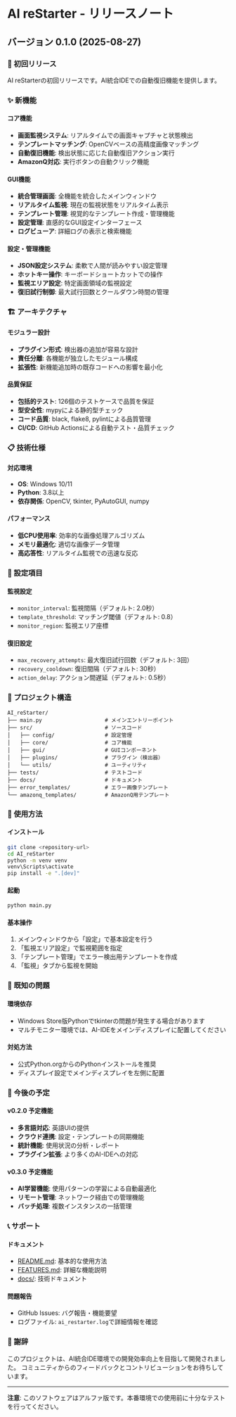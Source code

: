 # AI reStarter - リリースノート

## バージョン 0.1.0 (2025-08-27)

### 🎉 初回リリース

AI reStarterの初回リリースです。AI統合IDEでの自動復旧機能を提供します。

### ✨ 新機能

#### コア機能
- **画面監視システム**: リアルタイムでの画面キャプチャと状態検出
- **テンプレートマッチング**: OpenCVベースの高精度画像マッチング
- **自動復旧機能**: 検出状態に応じた自動復旧アクション実行
- **AmazonQ対応**: 実行ボタンの自動クリック機能

#### GUI機能
- **統合管理画面**: 全機能を統合したメインウィンドウ
- **リアルタイム監視**: 現在の監視状態をリアルタイム表示
- **テンプレート管理**: 視覚的なテンプレート作成・管理機能
- **設定管理**: 直感的なGUI設定インターフェース
- **ログビューア**: 詳細ログの表示と検索機能

#### 設定・管理機能
- **JSON設定システム**: 柔軟で人間が読みやすい設定管理
- **ホットキー操作**: キーボードショートカットでの操作
- **監視エリア設定**: 特定画面領域の監視設定
- **復旧試行制御**: 最大試行回数とクールダウン時間の管理

### 🏗️ アーキテクチャ

#### モジュラー設計
- **プラグイン形式**: 検出器の追加が容易な設計
- **責任分離**: 各機能が独立したモジュール構成
- **拡張性**: 新機能追加時の既存コードへの影響を最小化

#### 品質保証
- **包括的テスト**: 126個のテストケースで品質を保証
- **型安全性**: mypyによる静的型チェック
- **コード品質**: black, flake8, pylintによる品質管理
- **CI/CD**: GitHub Actionsによる自動テスト・品質チェック

### 📋 技術仕様

#### 対応環境
- **OS**: Windows 10/11
- **Python**: 3.8以上
- **依存関係**: OpenCV, tkinter, PyAutoGUI, numpy

#### パフォーマンス
- **低CPU使用率**: 効率的な画像処理アルゴリズム
- **メモリ最適化**: 適切な画像データ管理
- **高応答性**: リアルタイム監視での迅速な反応

### 🔧 設定項目

#### 監視設定
- `monitor_interval`: 監視間隔（デフォルト: 2.0秒）
- `template_threshold`: マッチング閾値（デフォルト: 0.8）
- `monitor_region`: 監視エリア座標

#### 復旧設定
- `max_recovery_attempts`: 最大復旧試行回数（デフォルト: 3回）
- `recovery_cooldown`: 復旧間隔（デフォルト: 30秒）
- `action_delay`: アクション間遅延（デフォルト: 0.5秒）

### 📁 プロジェクト構造

```
AI_reStarter/
├── main.py                    # メインエントリーポイント
├── src/                       # ソースコード
│   ├── config/                # 設定管理
│   ├── core/                  # コア機能
│   ├── gui/                   # GUIコンポーネント
│   ├── plugins/               # プラグイン（検出器）
│   └── utils/                 # ユーティリティ
├── tests/                     # テストコード
├── docs/                      # ドキュメント
├── error_templates/           # エラー画像テンプレート
└── amazonq_templates/         # AmazonQ用テンプレート
```

### 🚀 使用方法

#### インストール
```bash
git clone <repository-url>
cd AI_reStarter
python -m venv venv
venv\Scripts\activate
pip install -e ".[dev]"
```

#### 起動
```bash
python main.py
```

#### 基本操作
1. メインウィンドウから「設定」で基本設定を行う
2. 「監視エリア設定」で監視範囲を指定
3. 「テンプレート管理」でエラー検出用テンプレートを作成
4. 「監視」タブから監視を開始

### 🐛 既知の問題

#### 環境依存
- Windows Store版Pythonでtkinterの問題が発生する場合があります
- マルチモニター環境では、AI-IDEをメインディスプレイに配置してください

#### 対処方法
- 公式Python.orgからのPythonインストールを推奨
- ディスプレイ設定でメインディスプレイを左側に配置

### 🔮 今後の予定

#### v0.2.0 予定機能
- **多言語対応**: 英語UIの提供
- **クラウド連携**: 設定・テンプレートの同期機能
- **統計機能**: 使用状況の分析・レポート
- **プラグイン拡張**: より多くのAI-IDEへの対応

#### v0.3.0 予定機能
- **AI学習機能**: 使用パターンの学習による自動最適化
- **リモート管理**: ネットワーク経由での管理機能
- **バッチ処理**: 複数インスタンスの一括管理

### 📞 サポート

#### ドキュメント
- [README.md](README.md): 基本的な使用方法
- [FEATURES.md](FEATURES.md): 詳細な機能説明
- [docs/](docs/): 技術ドキュメント

#### 問題報告
- GitHub Issues: バグ報告・機能要望
- ログファイル: `ai_restarter.log`で詳細情報を確認

### 🙏 謝辞

このプロジェクトは、AI統合IDE環境での開発効率向上を目指して開発されました。
コミュニティからのフィードバックとコントリビューションをお待ちしています。

---

**注意**: このソフトウェアはアルファ版です。本番環境での使用前に十分なテストを行ってください。
